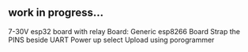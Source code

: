 ## work in progress...
7-30V esp32  board with relay
Board: Generic esp8266
Board
Strap the PINS beside UART
Power up
select Upload  using porogrammer


